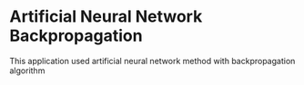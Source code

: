 # Artificial Neural Network Backpropagation
This application used artificial neural network method with backpropagation algorithm
